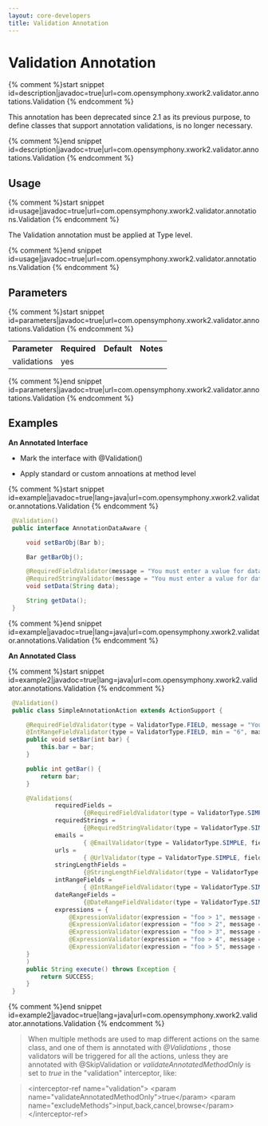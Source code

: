```yaml
---
layout: core-developers
title: Validation Annotation
---
```


# Validation Annotation



{% comment %}start snippet id=description|javadoc=true|url=com.opensymphony.xwork2.validator.annotations.Validation {% endcomment %}
<p> This annotation has been deprecated since 2.1 as its previous purpose, to define classes that support annotation validations,
 is no longer necessary.
</p>
{% comment %}end snippet id=description|javadoc=true|url=com.opensymphony.xwork2.validator.annotations.Validation {% endcomment %}

## Usage



{% comment %}start snippet id=usage|javadoc=true|url=com.opensymphony.xwork2.validator.annotations.Validation {% endcomment %}
<p> <p>The Validation annotation must be applied at Type level.</p>
</p>
{% comment %}end snippet id=usage|javadoc=true|url=com.opensymphony.xwork2.validator.annotations.Validation {% endcomment %}

## Parameters



{% comment %}start snippet id=parameters|javadoc=true|url=com.opensymphony.xwork2.validator.annotations.Validation {% endcomment %}
<p> <table class='confluenceTable' summary=''>
 <tr>
 <th class='confluenceTh'> Parameter </th>
 <th class='confluenceTh'> Required </th>
 <th class='confluenceTh'> Default </th>
 <th class='confluenceTh'> Notes </th>
 </tr>
 <tr>
 <td class='confluenceTd'>validations</td>
 <td class='confluenceTd'>yes</td>
 <td class='confluenceTd'>&nbsp;</td>
 <td class='confluenceTd'></td>
 </tr>
 </table>
</p>
{% comment %}end snippet id=parameters|javadoc=true|url=com.opensymphony.xwork2.validator.annotations.Validation {% endcomment %}

## Examples

**An Annotated Interface**

+ Mark the interface with @Validation()

+ Apply standard or custom annoations at method level



{% comment %}start snippet id=example|javadoc=true|lang=java|url=com.opensymphony.xwork2.validator.annotations.Validation {% endcomment %}

```java
 @Validation()
 public interface AnnotationDataAware {

     void setBarObj(Bar b);

     Bar getBarObj();

     @RequiredFieldValidator(message = "You must enter a value for data.")
     @RequiredStringValidator(message = "You must enter a value for data.")
     void setData(String data);

     String getData();
 }

```

{% comment %}end snippet id=example|javadoc=true|lang=java|url=com.opensymphony.xwork2.validator.annotations.Validation {% endcomment %}

**An Annotated Class**


{% comment %}start snippet id=example2|javadoc=true|lang=java|url=com.opensymphony.xwork2.validator.annotations.Validation {% endcomment %}

```java
 @Validation()
 public class SimpleAnnotationAction extends ActionSupport {

     @RequiredFieldValidator(type = ValidatorType.FIELD, message = "You must enter a value for bar.")
     @IntRangeFieldValidator(type = ValidatorType.FIELD, min = "6", max = "10", message = "bar must be between ${min} and ${max}, current value is ${bar}.")
     public void setBar(int bar) {
         this.bar = bar;
     }

     public int getBar() {
         return bar;
     }

     @Validations(
             requiredFields =
                     {@RequiredFieldValidator(type = ValidatorType.SIMPLE, fieldName = "customfield", message = "You must enter a value for field.")},
             requiredStrings =
                     {@RequiredStringValidator(type = ValidatorType.SIMPLE, fieldName = "stringisrequired", message = "You must enter a value for string.")},
             emails =
                     { @EmailValidator(type = ValidatorType.SIMPLE, fieldName = "emailaddress", message = "You must enter a value for email.")},
             urls =
                     { @UrlValidator(type = ValidatorType.SIMPLE, fieldName = "hreflocation", message = "You must enter a value for email.")},
             stringLengthFields =
                     {@StringLengthFieldValidator(type = ValidatorType.SIMPLE, trim = true, minLength="10" , maxLength = "12", fieldName = "needstringlength", message = "You must enter a stringlength.")},
             intRangeFields =
                     { @IntRangeFieldValidator(type = ValidatorType.SIMPLE, fieldName = "intfield", min = "6", max = "10", message = "bar must be between ${min} and ${max}, current value is ${bar}.")},
             dateRangeFields =
                     {@DateRangeFieldValidator(type = ValidatorType.SIMPLE, fieldName = "datefield", min = "-1", max = "99", message = "bar must be between ${min} and ${max}, current value is ${bar}.")},
             expressions = {
                 @ExpressionValidator(expression = "foo > 1", message = "Foo must be greater than Bar 1. Foo = ${foo}, Bar = ${bar}."),
                 @ExpressionValidator(expression = "foo > 2", message = "Foo must be greater than Bar 2. Foo = ${foo}, Bar = ${bar}."),
                 @ExpressionValidator(expression = "foo > 3", message = "Foo must be greater than Bar 3. Foo = ${foo}, Bar = ${bar}."),
                 @ExpressionValidator(expression = "foo > 4", message = "Foo must be greater than Bar 4. Foo = ${foo}, Bar = ${bar}."),
                 @ExpressionValidator(expression = "foo > 5", message = "Foo must be greater than Bar 5. Foo = ${foo}, Bar = ${bar}.")
     }
     )
     public String execute() throws Exception {
         return SUCCESS;
     }
 }


```

{% comment %}end snippet id=example2|javadoc=true|lang=java|url=com.opensymphony.xwork2.validator.annotations.Validation {% endcomment %}


> 

> 

> When multiple methods are used to map different actions on the same class, and one of them is annotated with _@Validations_ , those validators will be triggered for all the actions, unless they are annotated with @SkipValidation or _validateAnnotatedMethodOnly_  is set to _true_  in the "validation" interceptor, like:

> 
 > \<interceptor\-ref name="validation"\>
 >     \<param name="validateAnnotatedMethodOnly"\>true\</param\>
 >     \<param name="excludeMethods"\>input,back,cancel,browse\</param\>
 > \</interceptor\-ref\>
 > 
 